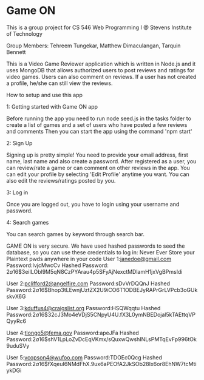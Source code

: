 # Game ON

This is a group project for CS 546 Web Programming I @ Stevens Institute of Technology

Group Members: Tehreem Tungekar, Matthew Dimaculangan, Tarquin Bennett

This is a Video Game Reviewer application which is written in Node.js and it uses MongoDB that allows authorized users to post reviews and ratings for video games.
Users can also comment on reviews. If a user has not created a profile, he/she can still view the reviews.

How to setup and use this app

1: Getting started with Game ON app

Before running the app you need to run node seed.js in the tasks folder to create a list of games and a set of users who have posted a few reviews and comments
Then you can start the app using the command 'npm start'

2: Sign Up

Signing up is pretty simple!
You need to provide your email address, first name, last name and also create a password.
After registered as a user, you can review/rate a game or can comment on other reviews in the app.
You can edit your profile by selecting 'Edit Profile' anytime you want.
You can also edit the reviews/ratings posted by you.

3: Log in

Once you are logged out, you have to login using your username and password.

4: Search games

You can search games by keyword through search bar.

GAME ON is very secure. We have used hashed passwords to seed the database, so you can use these credentials to log in:
Never Ever Store your Plaintext pwds anywhere in your code
User 1:janedoe@gmail.com
Password:IvjcMwcCv
Hashed Password: $2a$16$3eiILObl9M5qN8CzPYArau4p5SFyAjNexctMDlamH1jxVgBPmsIdi

User 2:pclifford2@angelfire.com
Password:sDvVrDQQnJ
Hashed Password:$2a$16$Bhop3tLEwnjUztZX2U9iCO6T1ODBEJyRAPrGrLVPcb3oGUkskvX6G

User 3:kduffus4@craigslist.org
Password:HSQWqqtu
Hashed Password:$2a$16$32cJ3Mo4eVDjS5CNpyU4U.fX3L0ymNBEDojal5kTAEttqVPQyyRc6

User 4:tlongo5@fema.gov
Password:apeJFa 
Hashed Password:$2a$16$shV1LpLoZvDcEqVKmx/sQuxwQwshINLsPMTqEvFp996tOk9uduSVy

User 5:vcopson4@wufoo.com
Password:TDOEc0Qcg
Hashed Password:$2a$16$fXqeuI6NMdFhX.9ux6aPEOfA2JkSOb28Ix6or8EhNW7tcMtiykDGi
